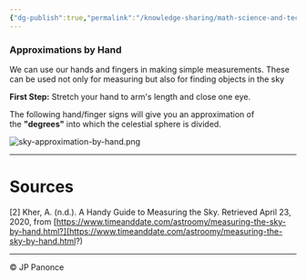 ```yaml
---
{"dg-publish":true,"permalink":"/knowledge-sharing/math-science-and-technology/your-guide-to-stargazing-with-no-tools/","created":"2025-02-14","updated":"2025-02-14"}
---
```




### Approximations by Hand

We can use our hands and fingers in making simple measurements. These can be used not only for measuring but also for finding objects in the sky

**First Step:** Stretch your hand to arm's length and close one eye.

The following hand/finger signs will give you an approximation of the **"degrees"** into which the celestial sphere is divided.

![sky-approximation-by-hand.png](/img/user/Resources/sky-approximation-by-hand.png)


---
# Sources
[2] Kher, A. (n.d.). A Handy Guide to Measuring the Sky. Retrieved April 23, 2020, from [https://www.timeanddate.com/astroomy/measuring-the-sky-by-hand.html?](https://www.timeanddate.com/astroomy/measuring-the-sky-by-hand.html?)


---
©️ JP Panonce